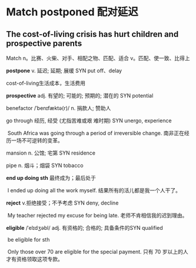 # Match postponed 配对延迟
## The cost-of-living crisis has hurt children and prospective parents 
Match	n。比赛、火柴、对手、相配之物、匹配、适合	v。匹配、使一致、比得上

**postpone** v. 延迟; 延期; 展缓 SYN put off、delay

cost-of-living生活成本，生活费用

**prospective** adj. 有望的; 可能的; 预期的; 潜在的 SYN potential

benefactor /ˈbenɪfæktә(r)/ n. 捐款人; 赞助人

go through 经历, 经受 (尤指苦难或艰
难时期) SYN unergo, experience

​	South Africa was going through a period of irreversible change. 南非正在经历一场不可逆转的变革。

mansion	n. 公馆; 宅第 SYN residence

pipe n. 烟斗；烟袋 SYN tobacco

**end up doing sth** 最终成为；最后处于

​	 l ended up doing all the work myself. 结果所有的活儿都是我一个人干了。

**reject** v.拒绝接受；不予考虑 SYN deny, decline

​	My teacher rejected my excuse for being late. 老师不肯相信我的迟到理由。

**eligible** /ˈelɪdʒәbl/ adj. 有资格的; 合格的; 具备条件的SYN qualified 

​	be eligible for sth

​	Only those over 70 are eligible for the special payment. 只有 70 岁以上的人才有资格领取这项专款。













